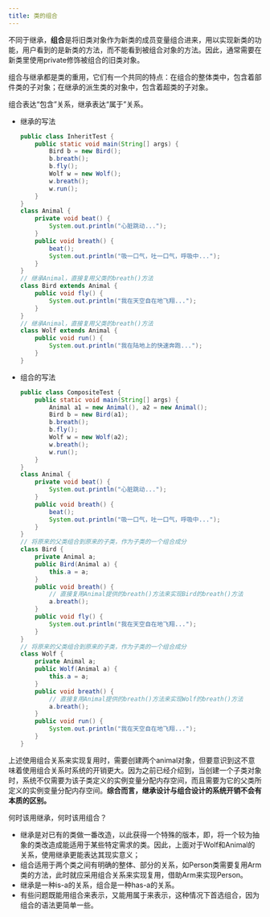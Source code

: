 ```yaml
---
title: 类的组合
---
```


不同于继承，**组合**是将旧类对象作为新类的成员变量组合进来，用以实现新类的功能，用户看到的是新类的方法，而不能看到被组合对象的方法。因此，通常需要在新类里使用private修饰被组合的旧类对象。

组合与继承都是类的重用，它们有一个共同的特点：在组合的整体类中，包含着部件类的子对象；在继承的派生类的对象中，包含着超类的子对象。

组合表达“包含”关系，继承表达“属于”关系。

- 继承的写法

    ```java
    public class InheritTest {
        public static void main(String[] args) {
            Bird b = new Bird();
            b.breath();
            b.fly();
            Wolf w = new Wolf();
            w.breath();
            w.run();
        }
    }
    class Animal {
        private void beat() {
            System.out.println("心脏跳动...");
        }
        public void breath() {
            beat();
            System.out.println("吸一口气，吐一口气，呼吸中...");
        }
    }
    // 继承Animal，直接复用父类的breath()方法
    class Bird extends Animal {
        public void fly() {
            System.out.println("我在天空自在地飞翔...");
        }
    }
    // 继承Animal，直接复用父类的breath()方法
    class Wolf extends Animal {
        public void run() {
            System.out.println("我在陆地上的快速奔跑...");
        }
    }
    ```

- 组合的写法

    ```java
    public class CompositeTest {
        public static void main(String[] args) {
            Animal a1 = new Animal(), a2 = new Animal();
            Bird b = new Bird(a1);
            b.breath();
            b.fly();
            Wolf w = new Wolf(a2);
            w.breath();
            w.run();
        }
    }
    class Animal {
        private void beat() {
            System.out.println("心脏跳动...");
        }
        public void breath() {
            beat();
            System.out.println("吸一口气，吐一口气，呼吸中...");
        }
    }
    // 将原来的父类组合到原来的子类，作为子类的一个组合成分
    class Bird {
        private Animal a;
        public Bird(Animal a) {
            this.a = a;
        }
        public void breath() {
            // 直接复用Animal提供的breath()方法来实现Bird的breath()方法
            a.breath();
        }
        public void fly() {
            System.out.println("我在天空自在地飞翔...");
        }
    }
    // 将原来的父类组合到原来的子类，作为子类的一个组合成分
    class Wolf {
        private Animal a;
        public Wolf(Animal a) {
            this.a = a;
        }
        public void breath() {
            // 直接复用Animal提供的breath()方法来实现Wolf的breath()方法
            a.breath();
        }
        public void run() {
            System.out.println("我在天空自在地飞翔...");
        }
    }
    ```

上述使用组合关系来实现复用时，需要创建两个animal对象，但要意识到这不意味着使用组合关系时系统的开销更大。因为之前已经介绍到，当创建一个子类对象时，系统不仅需要为该子类定义的实例变量分配内存空间，而且需要为它的父类所定义的实例变量分配内存空间。**综合而言，继承设计与组合设计的系统开销不会有本质的区别。**

何时该用继承，何时该用组合？

- 继承是对已有的类做一番改造，以此获得一个特殊的版本，即，将一个较为抽象的类改造成能适用于某些特定需求的类。因此，上面对于Wolf和Animal的关系，使用继承更能表达其现实意义；
- 组合适用于两个类之间有明确的整体、部分的关系，如Person类需要复用Arm类的方法，此时就应采用组合关系来实现复用，借助Arm来实现Person。
- 继承是一种is-a的关系，组合是一种has-a的关系。
- 有些问题既能用组合来表示，又能用属于来表示，这种情况下首选组合，因为组合的语法更简单一些。

